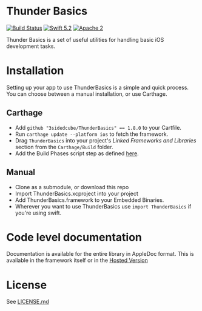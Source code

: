 # Thunder Basics

[![Build Status](https://travis-ci.org/3sidedcube/ThunderBasics.svg)](https://travis-ci.org/3sidedcube/ThunderBasics) [![Swift 5.2](http://img.shields.io/badge/swift-5.2-brightgreen.svg)](https://swift.org/blog/swift-5-2-released/) [![Apache 2](https://img.shields.io/badge/license-Apache%202-brightgreen.svg)](LICENSE.md)

Thunder Basics is a set of useful utilities for handling basic iOS development tasks.

# Installation

Setting up your app to use ThunderBasics is a simple and quick process. You can choose between a manual installation, or use Carthage.

## Carthage

- Add `github "3sidedcube/ThunderBasics" == 1.8.0` to your Cartfile.
- Run `carthage update --platform ios` to fetch the framework.
- Drag `ThunderBasics` into your project's _Linked Frameworks and Libraries_ section from the `Carthage/Build` folder.
- Add the Build Phases script step as defined [here](https://github.com/Carthage/Carthage#if-youre-building-for-ios-tvos-or-watchos).

## Manual

- Clone as a submodule, or download this repo
- Import ThunderBasics.xcproject into your project
- Add ThunderBasics.framework to your Embedded Binaries.
- Wherever you want to use ThunderBasics use `import ThunderBasics` if you're using swift.


# Code level documentation

Documentation is available for the entire library in AppleDoc format. This is available in the framework itself or in the [Hosted Version](http://3sidedcube.github.io/iOS-ThunderBasics/)

# License

See [LICENSE.md](LICENSE.md)